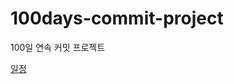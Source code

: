 # 100days-commit-project
100일 연속 커밋 프로젝트


[일정](https://github.com/saitros/100days-commit-project/milestones)
